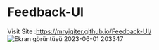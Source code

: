 # Feedback-UI

Visit Site :https://mryigiter.github.io/Feedback-UI/
![Ekran görüntüsü 2023-06-01 203347](https://github.com/mryigiter/Feedback-UI/assets/117197515/941a2fa9-30f0-407d-b3c2-0a9e75d38847)
